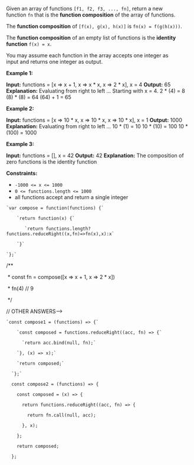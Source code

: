Given an array of functions `[f1, f2, f3, ..., fn]`, return a new function `fn` that is the **function composition** of the array of functions.

The **function composition** of `[f(x), g(x), h(x)]` is `fn(x) = f(g(h(x)))`.

The **function composition** of an empty list of functions is the **identity function** `f(x) = x`.

You may assume each function in the array accepts one integer as input and returns one integer as output.

**Example 1:**

**Input:** functions = [x => x + 1, x => x * x, x => 2 * x], x = 4
**Output:** 65
**Explanation:**
Evaluating from right to left ...
Starting with x = 4.
2 * (4) = 8
(8) * (8) = 64
(64) + 1 = 65

**Example 2:**

**Input:** functions = [x => 10 * x, x => 10 * x, x => 10 * x], x = 1
**Output:** 1000
**Explanation:**
Evaluating from right to left ...
10 * (1) = 10
10 * (10) = 100
10 * (100) = 1000

**Example 3:**

**Input:** functions = [], x = 42
**Output:** 42
**Explanation:**
The composition of zero functions is the identity function

**Constraints:**

- `-1000 <= x <= 1000`
- `0 <= functions.length <= 1000`
- all functions accept and return a single integer

```
`var compose = function(functions) {`

    `return function(x) {`

       `return functions.length? functions.reduceRight((x,fn)=>fn(x),x):x`

    `}`

`};`
```

  

/**

 * const fn = compose([x => x + 1, x => 2 * x])

 * fn(4) // 9

 */

  

// OTHER ANSWERS-->

```
`const compose1 = (functions) => {`

    `const composed = functions.reduceRight((acc, fn) => {`

      `return acc.bind(null, fn);`

    `}, (x) => x);`

    `return composed;`

  `};`
```

```
  const compose2 = (functions) => {

    const composed = (x) => {

      return functions.reduceRight((acc, fn) => {

        return fn.call(null, acc);

      }, x);

    };

    return composed;

  };
```